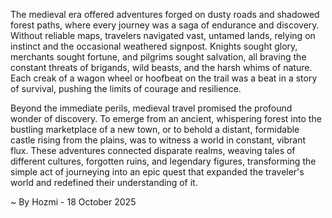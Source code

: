 
The medieval era offered adventures forged on dusty roads and shadowed forest paths, where every journey was a saga of endurance and discovery. Without reliable maps, travelers navigated vast, untamed lands, relying on instinct and the occasional weathered signpost. Knights sought glory, merchants sought fortune, and pilgrims sought salvation, all braving the constant threats of brigands, wild beasts, and the harsh whims of nature. Each creak of a wagon wheel or hoofbeat on the trail was a beat in a story of survival, pushing the limits of courage and resilience.

Beyond the immediate perils, medieval travel promised the profound wonder of discovery. To emerge from an ancient, whispering forest into the bustling marketplace of a new town, or to behold a distant, formidable castle rising from the plains, was to witness a world in constant, vibrant flux. These adventures connected disparate realms, weaving tales of different cultures, forgotten ruins, and legendary figures, transforming the simple act of journeying into an epic quest that expanded the traveler's world and redefined their understanding of it.

~ By Hozmi - 18 October 2025
